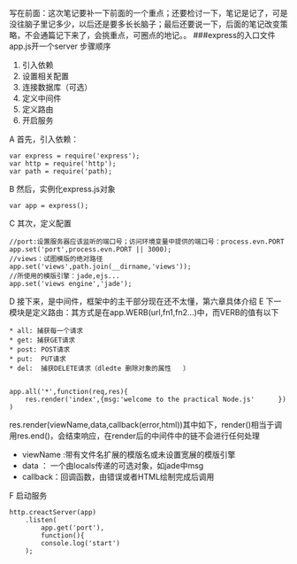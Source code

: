写在前面：这次笔记要补一下前面的一个重点；还要检讨一下，笔记是记了，可是没往脑子里记多少，以后还是要多长长脑子；最后还要说一下，后面的笔记改变策略，不会通篇记下来了，会挑重点，可圈点的地记。。
###express的入口文件app.js开一个server
步骤顺序

1. 引入依赖
2. 设置相关配置
3. 连接数据库（可选）
4. 定义中间件
5. 定义路由
6. 开启服务

A 首先，引入依赖：
    
    var express = require('express');
    var http = require('http');
    var path = require('path);
B 然后，实例化express.js对象

    var app = express();
C 其次，定义配置

    //port:设置服务器应该监听的端口号；访问环境变量中提供的端口号：process.evn.PORT
    app.set('port',process.evn.PORT || 3000);  
    //views：试图模版的绝对路径
    app.set('views',path.join(__dirname,'views'));
    //所使用的模版引擎：jade,ejs...
    app.set('views engine','jade');
    
D 接下来，是中间件，框架中的主干部分现在还不太懂，第六章具体介绍
E 下一模块是定义路由：其方式是在app.WERB(url,fn1,fn2...)中，而VERB的值有以下
    
    * all: 捕获每一个请求
    * get: 捕获GET请求
    * post: POST请求
    * put:  PUT请求
    * del:  捕获DELETE请求（dledte 删除对象的属性   ）
    
    
    app.all('*',function(req,res){
        res.render('index',{msg:'welcome to the practical Node.js'      })
    )
res.render(viewName,data,callback(error,html))其中如下，render()相当于调用res.end()，会结束响应，在render后的中间件中的链不会进行任何处理

* viewName :带有文件名扩展的模版名或未设置宽展的模版引擎
* data ： 一个由locals传递的可选对象，如jade中msg
* callback：回调函数，由错误或者HTML绘制完成后调用

F 启动服务

    http.creactServer(app)
        .listen(
            app.get('port'),
            function(){
            console.log('start')
        );
        
